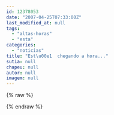 ```yaml
---
id: 12378053
date: "2007-04-25T07:33:00Z"
last_modified_at: null
tags:
  - "altas-horas"
  - "esta"
categories:
  - "noticias"
title: "Est\u00e1  chegando a hora..."
sutia: null
chapeu: null
autor: null
imagem: null
---
```

{% raw %}
<p> </p>
{% endraw %}